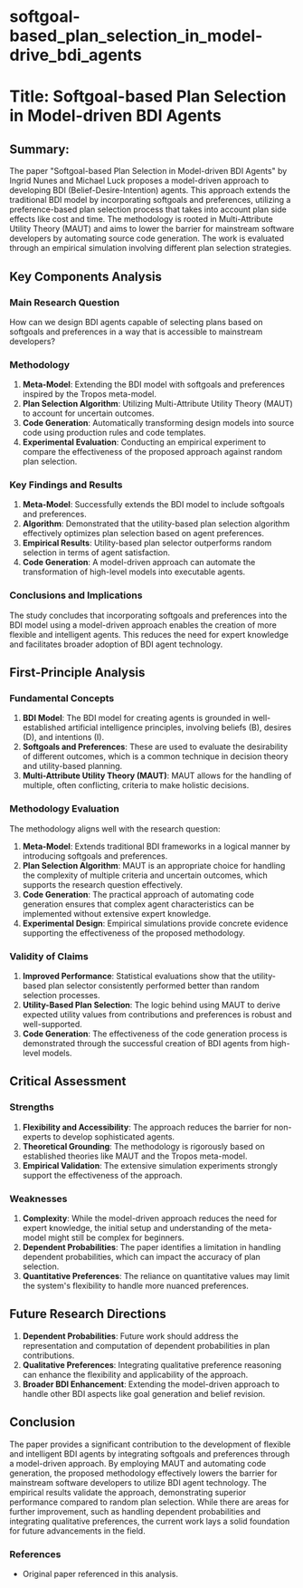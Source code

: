 # softgoal-based_plan_selection_in_model-drive_bdi_agents

# Title: Softgoal-based Plan Selection in Model-driven BDI Agents

## Summary:
The paper "Softgoal-based Plan Selection in Model-driven BDI Agents" by Ingrid Nunes and Michael Luck proposes a model-driven approach to developing BDI (Belief-Desire-Intention) agents. This approach extends the traditional BDI model by incorporating softgoals and preferences, utilizing a preference-based plan selection process that takes into account plan side effects like cost and time. The methodology is rooted in Multi-Attribute Utility Theory (MAUT) and aims to lower the barrier for mainstream software developers by automating source code generation. The work is evaluated through an empirical simulation involving different plan selection strategies.

## Key Components Analysis

### Main Research Question
How can we design BDI agents capable of selecting plans based on softgoals and preferences in a way that is accessible to mainstream developers?

### Methodology
1. **Meta-Model**: Extending the BDI model with softgoals and preferences inspired by the Tropos meta-model.
2. **Plan Selection Algorithm**: Utilizing Multi-Attribute Utility Theory (MAUT) to account for uncertain outcomes.
3. **Code Generation**: Automatically transforming design models into source code using production rules and code templates.
4. **Experimental Evaluation**: Conducting an empirical experiment to compare the effectiveness of the proposed approach against random plan selection.

### Key Findings and Results
1. **Meta-Model**: Successfully extends the BDI model to include softgoals and preferences.
2. **Algorithm**: Demonstrated that the utility-based plan selection algorithm effectively optimizes plan selection based on agent preferences.
3. **Empirical Results**: Utility-based plan selector outperforms random selection in terms of agent satisfaction.
4. **Code Generation**: A model-driven approach can automate the transformation of high-level models into executable agents.

### Conclusions and Implications
The study concludes that incorporating softgoals and preferences into the BDI model using a model-driven approach enables the creation of more flexible and intelligent agents. This reduces the need for expert knowledge and facilitates broader adoption of BDI agent technology.

## First-Principle Analysis

### Fundamental Concepts
1. **BDI Model**: The BDI model for creating agents is grounded in well-established artificial intelligence principles, involving beliefs (B), desires (D), and intentions (I).
2. **Softgoals and Preferences**: These are used to evaluate the desirability of different outcomes, which is a common technique in decision theory and utility-based planning.
3. **Multi-Attribute Utility Theory (MAUT)**: MAUT allows for the handling of multiple, often conflicting, criteria to make holistic decisions.

### Methodology Evaluation
The methodology aligns well with the research question:
1. **Meta-Model**: Extends traditional BDI frameworks in a logical manner by introducing softgoals and preferences.
2. **Plan Selection Algorithm**: MAUT is an appropriate choice for handling the complexity of multiple criteria and uncertain outcomes, which supports the research question effectively.
3. **Code Generation**: The practical approach of automating code generation ensures that complex agent characteristics can be implemented without extensive expert knowledge.
4. **Experimental Design**: Empirical simulations provide concrete evidence supporting the effectiveness of the proposed methodology.

### Validity of Claims
1. **Improved Performance**: Statistical evaluations show that the utility-based plan selector consistently performed better than random selection processes.
2. **Utility-Based Plan Selection**: The logic behind using MAUT to derive expected utility values from contributions and preferences is robust and well-supported.
3. **Code Generation**: The effectiveness of the code generation process is demonstrated through the successful creation of BDI agents from high-level models.

## Critical Assessment

### Strengths
1. **Flexibility and Accessibility**: The approach reduces the barrier for non-experts to develop sophisticated agents.
2. **Theoretical Grounding**: The methodology is rigorously based on established theories like MAUT and the Tropos meta-model.
3. **Empirical Validation**: The extensive simulation experiments strongly support the effectiveness of the approach.

### Weaknesses
1. **Complexity**: While the model-driven approach reduces the need for expert knowledge, the initial setup and understanding of the meta-model might still be complex for beginners.
2. **Dependent Probabilities**: The paper identifies a limitation in handling dependent probabilities, which can impact the accuracy of plan selection.
3. **Quantitative Preferences**: The reliance on quantitative values may limit the system's flexibility to handle more nuanced preferences.

## Future Research Directions
1. **Dependent Probabilities**: Future work should address the representation and computation of dependent probabilities in plan contributions.
2. **Qualitative Preferences**: Integrating qualitative preference reasoning can enhance the flexibility and applicability of the approach.
3. **Broader BDI Enhancement**: Extending the model-driven approach to handle other BDI aspects like goal generation and belief revision.

## Conclusion
The paper provides a significant contribution to the development of flexible and intelligent BDI agents by integrating softgoals and preferences through a model-driven approach. By employing MAUT and automating code generation, the proposed methodology effectively lowers the barrier for mainstream software developers to utilize BDI agent technology. The empirical results validate the approach, demonstrating superior performance compared to random plan selection. While there are areas for further improvement, such as handling dependent probabilities and integrating qualitative preferences, the current work lays a solid foundation for future advancements in the field.

### References
* Original paper referenced in this analysis.